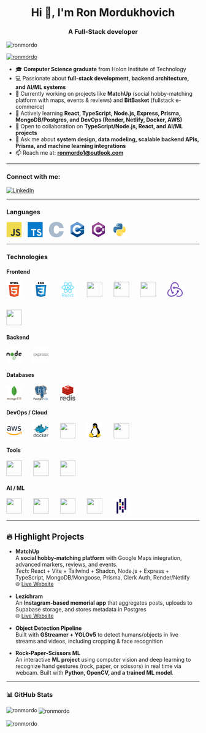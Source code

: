<h1 align="center">Hi 👋, I'm Ron Mordukhovich</h1>
<h3 align="center">A Full-Stack developer</h3>

<p align="left"> 
  <img src="https://komarev.com/ghpvc/?username=ronmordo&label=Profile%20views&color=0e75b6&style=flat" alt="ronmordo" /> 
</p>

<p align="left"> 
  <a href="https://github.com/ryo-ma/github-profile-trophy">
    <img src="https://github-profile-trophy.vercel.app/?username=ronmordo" alt="ronmordo" />
  </a> 
</p>

- 🎓 **Computer Science graduate** from Holon Institute of Technology  
- 💻 Passionate about **full-stack development, backend architecture, and AI/ML systems**  
- 🔭 Currently working on projects like **MatchUp** (social hobby-matching platform with maps, events & reviews) and **BitBasket** (fullstack e-commerce)  
- 🌱 Actively learning **React, TypeScript, Node.js, Express, Prisma, MongoDB/Postgres, and DevOps (Render, Netlify, Docker, AWS)**  
- 🤝 Open to collaboration on **TypeScript/Node.js, React, and AI/ML projects**  
- 💬 Ask me about **system design, data modeling, scalable backend APIs, Prisma, and machine learning integrations**  
- 📫 Reach me at: **ronmordo1@outlook.com**  

---

### Connect with me:
[![LinkedIn](https://img.shields.io/badge/LinkedIn-Ron%20Mordokhovich-blue?style=for-the-badge&logo=linkedin)](https://www.linkedin.com/in/ron-mordokhovich-877a33234/)

---

<h3 align="left">Languages</h3>
<div align="left" style="display: flex; flex-wrap: wrap; gap: 15px;">
  <a href="https://developer.mozilla.org/en-US/docs/Web/JavaScript" target="_blank"><img src="https://raw.githubusercontent.com/devicons/devicon/master/icons/javascript/javascript-original.svg" width="40" height="40"/></a>
  <a href="https://www.typescriptlang.org/" target="_blank"><img src="https://raw.githubusercontent.com/devicons/devicon/master/icons/typescript/typescript-original.svg" width="40" height="40"/></a>
  <a href="https://www.cprogramming.com/" target="_blank"><img src="https://raw.githubusercontent.com/devicons/devicon/master/icons/c/c-original.svg" width="40" height="40"/></a>
  <a href="https://www.w3schools.com/cpp/" target="_blank"><img src="https://raw.githubusercontent.com/devicons/devicon/master/icons/cplusplus/cplusplus-original.svg" width="40" height="40"/></a>
  <a href="https://www.w3schools.com/cs/" target="_blank"><img src="https://raw.githubusercontent.com/devicons/devicon/master/icons/csharp/csharp-original.svg" width="40" height="40"/></a>
  <a href="https://www.python.org" target="_blank"><img src="https://raw.githubusercontent.com/devicons/devicon/master/icons/python/python-original.svg" width="40" height="40"/></a>
</div>

---

<h3 align="left">Technologies</h3>

<h4>Frontend</h4>
<div align="left" style="display: flex; flex-wrap: wrap; gap: 30px;">
  <a href="https://www.w3.org/html/" target="_blank"><img src="https://raw.githubusercontent.com/devicons/devicon/master/icons/html5/html5-original-wordmark.svg" width="40" height="40"/></a>
  <a href="https://www.w3schools.com/css/" target="_blank"><img src="https://raw.githubusercontent.com/devicons/devicon/master/icons/css3/css3-original-wordmark.svg" width="40" height="40"/></a>
  <a href="https://reactjs.org/" target="_blank"><img src="https://raw.githubusercontent.com/devicons/devicon/master/icons/react/react-original-wordmark.svg" width="40" height="40"/></a>
  <a href="https://reactnative.dev/" target="_blank"><img src="https://reactnative.dev/img/header_logo.svg" width="40" height="40"/></a>
  <a href="https://nextjs.org/" target="_blank"><img src="https://cdn.worldvectorlogo.com/logos/nextjs-2.svg" width="40" height="40"/></a>
  <a href="https://tailwindcss.com/" target="_blank"><img src="https://www.vectorlogo.zone/logos/tailwindcss/tailwindcss-icon.svg" width="40" height="40"/></a>
  <a href="https://redux.js.org" target="_blank"><img src="https://raw.githubusercontent.com/devicons/devicon/master/icons/redux/redux-original.svg" width="40" height="40"/></a>
  <a href="https://framer.com/" target="_blank"><img src="https://www.vectorlogo.zone/logos/framer/framer-icon.svg" width="40" height="40"/></a>
</div>

<h4>Backend</h4>
<div align="left" style="display: flex; flex-wrap: wrap; gap: 30px;">
  <a href="https://nodejs.org" target="_blank"><img src="https://raw.githubusercontent.com/devicons/devicon/master/icons/nodejs/nodejs-original-wordmark.svg" width="40" height="40"/></a>
  <a href="https://expressjs.com" target="_blank"><img src="https://raw.githubusercontent.com/devicons/devicon/master/icons/express/express-original-wordmark.svg" width="40" height="40"/></a>
</div>

<h4>Databases</h4>
<div align="left" style="display: flex; flex-wrap: wrap; gap: 30px;">
  <a href="https://www.mongodb.com/" target="_blank"><img src="https://raw.githubusercontent.com/devicons/devicon/master/icons/mongodb/mongodb-original-wordmark.svg" width="40" height="40"/></a>
  <a href="https://www.postgresql.org" target="_blank"><img src="https://raw.githubusercontent.com/devicons/devicon/master/icons/postgresql/postgresql-original-wordmark.svg" width="40" height="40"/></a>
  <a href="https://redis.io" target="_blank"><img src="https://raw.githubusercontent.com/devicons/devicon/master/icons/redis/redis-original-wordmark.svg" width="40" height="40"/></a>
</div>

<h4>DevOps / Cloud</h4>
<div align="left" style="display: flex; flex-wrap: wrap; gap: 30px;">
  <a href="https://aws.amazon.com" target="_blank"><img src="https://raw.githubusercontent.com/devicons/devicon/master/icons/amazonwebservices/amazonwebservices-original-wordmark.svg" width="40" height="40"/></a>
  <a href="https://www.docker.com/" target="_blank"><img src="https://raw.githubusercontent.com/devicons/devicon/master/icons/docker/docker-original-wordmark.svg" width="40" height="40"/></a>
  <a href="https://git-scm.com/" target="_blank"><img src="https://www.vectorlogo.zone/logos/git-scm/git-scm-icon.svg" width="40" height="40"/></a>
  <a href="https://www.linux.org/" target="_blank"><img src="https://raw.githubusercontent.com/devicons/devicon/master/icons/linux/linux-original.svg" width="40" height="40"/></a>
  <a href="https://www.gnu.org/software/bash/" target="_blank"><img src="https://www.vectorlogo.zone/logos/gnu_bash/gnu_bash-icon.svg" width="40" height="40"/></a>
</div>

<h4>Tools</h4>
<div align="left" style="display: flex; flex-wrap: wrap; gap: 30px;">
  <a href="https://www.figma.com/" target="_blank"><img src="https://www.vectorlogo.zone/logos/figma/figma-icon.svg" width="40" height="40"/></a>
  <a href="https://postman.com" target="_blank"><img src="https://www.vectorlogo.zone/logos/getpostman/getpostman-icon.svg" width="40" height="40"/></a>
  <a href="https://jestjs.io" target="_blank"><img src="https://www.vectorlogo.zone/logos/jestjsio/jestjsio-icon.svg" width="40" height="40"/></a>
</div>

<h4>AI / ML</h4>
<div align="left" style="display: flex; flex-wrap: wrap; gap: 30px;">
  <a href="https://pytorch.org/" target="_blank"><img src="https://www.vectorlogo.zone/logos/pytorch/pytorch-icon.svg" width="40" height="40"/></a>
  <a href="https://www.tensorflow.org" target="_blank"><img src="https://www.vectorlogo.zone/logos/tensorflow/tensorflow-icon.svg" width="40" height="40"/></a>
  <a href="https://scikit-learn.org/" target="_blank"><img src="https://upload.wikimedia.org/wikipedia/commons/0/05/Scikit_learn_logo_small.svg" width="40" height="40"/></a>
  <a href="https://opencv.org/" target="_blank"><img src="https://www.vectorlogo.zone/logos/opencv/opencv-icon.svg" width="40" height="40"/></a>
  <a href="https://pandas.pydata.org/" target="_blank"><img src="https://raw.githubusercontent.com/devicons/devicon/master/icons/pandas/pandas-original.svg" width="40" height="40"/></a>
</div>

---

## 🔥 Highlight Projects  

- **MatchUp**  
  A **social hobby-matching platform** with Google Maps integration, advanced markers, reviews, and events.  
  *Tech:* React + Vite + Tailwind + Shadcn, Node.js + Express + TypeScript, MongoDB/Mongoose, Prisma, Clerk Auth, Render/Netlify  
  🌐 [Live Website](https://getogather.com/)

- **Lezichram**  
  An **Instagram-based memorial app** that aggregates posts, uploads to Supabase storage, and stores metadata in Postgres  
  🌐 [Live Website](https://lezichram.co.il/)

- **Object Detection Pipeline**  
  Built with **GStreamer + YOLOv5** to detect humans/objects in live streams and videos, including cropping & face recognition  

- **Rock-Paper-Scissors ML**  
  An interactive **ML project** using computer vision and deep learning to recognize hand gestures (rock, paper, or scissors) in real time via webcam. Built with **Python, OpenCV, and a trained ML model**.  

---

<h3 align="left">📊 GitHub Stats</h3>
<p><img align="left" src="https://github-readme-stats.vercel.app/api/top-langs/?username=RonMordo&layout=compact&hide_repo=littering_detection_rpi5-hailo8L,rock_paper_scissors_visual_app" alt="ronmordo" /></p>
<p>&nbsp;<img align="center" src="https://github-readme-stats.vercel.app/api?username=ronmordo&show_icons=true&locale=en" alt="ronmordo" /></p>
<p><img align="center" src="https://github-readme-streak-stats.herokuapp.com/?user=ronmordo&" alt="ronmordo" /></p>
